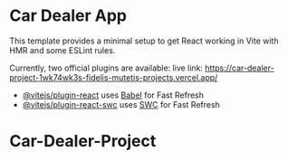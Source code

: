 # Car Dealer App

This template provides a minimal setup to get React working in Vite with HMR and some ESLint rules.

Currently, two official plugins are available:
live link: https://car-dealer-project-1wk74wk3s-fidelis-mutetis-projects.vercel.app/
- [@vitejs/plugin-react](https://github.com/vitejs/vite-plugin-react/blob/main/packages/plugin-react/README.md) uses [Babel](https://babeljs.io/) for Fast Refresh
- [@vitejs/plugin-react-swc](https://github.com/vitejs/vite-plugin-react-swc) uses [SWC](https://swc.rs/) for Fast Refresh
# Car-Dealer-Project
